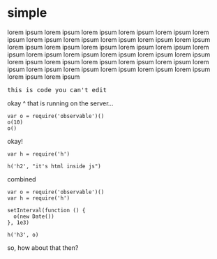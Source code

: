 
# simple

lorem ipsum lorem ipsum lorem ipsum lorem ipsum lorem ipsum lorem ipsum lorem ipsum
 lorem ipsum lorem ipsum lorem ipsum lorem ipsum lorem ipsum lorem ipsum lorem ipsum
 lorem ipsum lorem ipsum lorem ipsum lorem ipsum lorem ipsum lorem ipsum lorem ipsum
 lorem ipsum lorem ipsum lorem ipsum lorem ipsum lorem ipsum lorem ipsum lorem ipsum
 lorem ipsum lorem ipsum lorem ipsum lorem ipsum lorem ipsum lorem ipsum lorem ipsum 

<pre class=noedit>
this is code you can't edit
</pre>

okay ^ that is running on the server...


    var o = require('observable')()
    o(10)
    o()

okay!

    var h = require('h')
    
    h('h2', "it's html inside js")

combined

    var o = require('observable')()
    var h = require('h')
    
    setInterval(function () {
      o(new Date())
    }, 1e3)
    
    h('h3', o)

so, how about that then?
